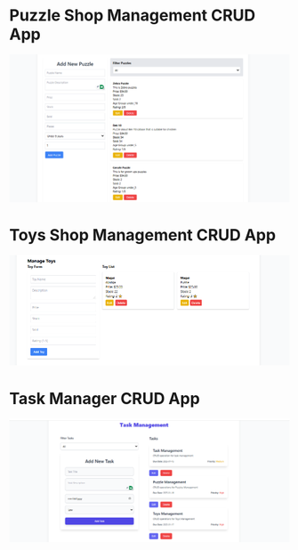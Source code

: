 # **Puzzle Shop Management CRUD App**
![alt text](image-1.png)

# **Toys Shop Management CRUD App**
![alt text](image-2.png)

# **Task Manager CRUD App**
![alt text](image.png)